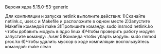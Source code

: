 Версия ядра 5.15.0-53-generic

Для компиляции и запуска netlink  выполните действия:
    1)Скачайте netlink.c, user.c и Makefile и расположите в одном месте
    2)Запустите Makefile командой make
    3)Пропишите команду: sudo insmod netlink.ko чтобы добавить модуль в ядро linux
    4)Чтобы проверить работу модуля запустите команду: ./user
    5)Команда чтобы убарть модуль: sudo rmmod proc.ko
    6)Чтобы удалить муссор в ходе компиляции воспользуйтесь командой: make clean